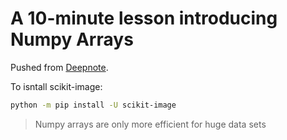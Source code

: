 # A 10-minute lesson introducing Numpy Arrays

Pushed from [Deepnote](https://deepnote.com).

To isntall scikit-image:

```bash
python -m pip install -U scikit-image
```

> Numpy arrays are only more efficient for huge data sets
